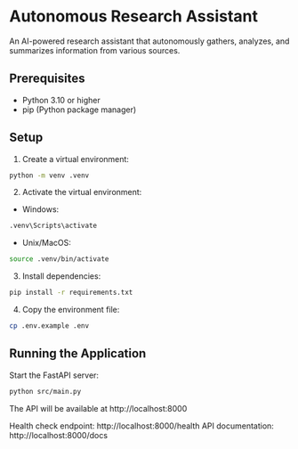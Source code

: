 # Autonomous Research Assistant

An AI-powered research assistant that autonomously gathers, analyzes, and summarizes information from various sources.

## Prerequisites

- Python 3.10 or higher
- pip (Python package manager)

## Setup

1. Create a virtual environment:
```bash
python -m venv .venv
```

2. Activate the virtual environment:
- Windows:
```bash
.venv\Scripts\activate
```
- Unix/MacOS:
```bash
source .venv/bin/activate
```

3. Install dependencies:
```bash
pip install -r requirements.txt
```

4. Copy the environment file:
```bash
cp .env.example .env
```

## Running the Application

Start the FastAPI server:
```bash
python src/main.py
```

The API will be available at http://localhost:8000

Health check endpoint: http://localhost:8000/health
API documentation: http://localhost:8000/docs